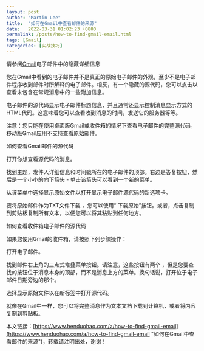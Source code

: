 ```yaml
---
layout: post  
author: "Martin Lee"  
title:  "如何在Gmail中查看邮件的来源"  
date:   2022-03-31 01:02:23 +0800  
permalink: /posts/how-to-find-gmail-email.html  
tags: [Gmail]  
categories: [实战技巧]  
---
```

请参阅[Gmail](https://www.henduohao.com/tag/gmail "Gmail是Google的免费网络邮件服务，也是世界上用户量最多的邮箱。")电子邮件中的隐藏详细信息

您在Gmail中看到的电子邮件并不是真正的原始电子邮件的外观，至少不是电子邮件程序收到邮件时所解释的电子邮件。相反，有一个隐藏的源代码，您可以点击以查看未包含在常规消息中的一些附加信息。

电子邮件的源代码显示电子邮件标题信息，并且通常还显示控制消息显示方式的HTML代码。这意味着您可以查看收到消息的时间，发送它的服务器等等。

注意：您只能在使用桌面版Gmail或收件箱的情况下查看电子邮件的完整源代码。移动版Gmail应用不支持查看原始邮件。




如何查看Gmail邮件的源代码

打开你想查看源代码的消息。

找到主题，发件人详细信息和时间戳所在的电子邮件的顶部。右边是答复按钮，然后是一个小小的向下箭头 - 单击该箭头可以看到一个新的菜单。

从该菜单中选择显示原始文件以打开显示电子邮件源代码的新选项卡。

要将原始邮件作为TXT文件下载 ，您可以使用“ 下载原始”按钮。或者，点击复制到剪贴板复制所有文本，以便您可以将其粘贴到任何地方。




如何查看收件箱电子邮件的源代码

如果您使用Gmail的收件箱，请按照下列步骤操作：

打开电子邮件。

找到邮件右上角的三点式堆叠菜单按钮。请注意，这些按钮有两个 ，但是您要查找的按钮位于消息本身的顶部，而不是消息上方的菜单。换句话说，打开位于电子邮件日期旁边的那个。

选择显示原始文件以在新标签中打开源代码。

就像在Gmail中一样，您可以将完整消息作为文本文档下载到计算机，或者将内容复制到剪贴板。

本文链接：[https://www.henduohao.com/a/how-to-find-gmail-email](https://www.henduohao.com/a/how-to-find-gmail-email "如何在Gmail中查看邮件的来源")，转载请注明出处，谢谢！